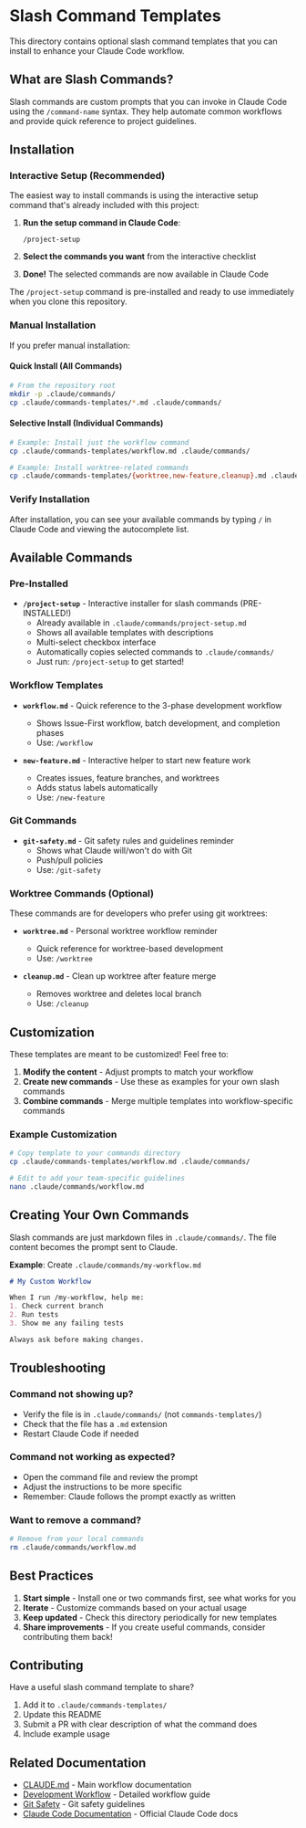# Slash Command Templates

This directory contains optional slash command templates that you can install to enhance your Claude Code workflow.

## What are Slash Commands?

Slash commands are custom prompts that you can invoke in Claude Code using the `/command-name` syntax. They help automate common workflows and provide quick reference to project guidelines.

## Installation

### Interactive Setup (Recommended)

The easiest way to install commands is using the interactive setup command that's already included with this project:

1. **Run the setup command in Claude Code**:
   ```
   /project-setup
   ```

2. **Select the commands you want** from the interactive checklist

3. **Done!** The selected commands are now available in Claude Code

The `/project-setup` command is pre-installed and ready to use immediately when you clone this repository.

### Manual Installation

If you prefer manual installation:

#### Quick Install (All Commands)

```bash
# From the repository root
mkdir -p .claude/commands/
cp .claude/commands-templates/*.md .claude/commands/
```

#### Selective Install (Individual Commands)

```bash
# Example: Install just the workflow command
cp .claude/commands-templates/workflow.md .claude/commands/

# Example: Install worktree-related commands
cp .claude/commands-templates/{worktree,new-feature,cleanup}.md .claude/commands/
```

### Verify Installation

After installation, you can see your available commands by typing `/` in Claude Code and viewing the autocomplete list.

## Available Commands

### Pre-Installed

- **`/project-setup`** - Interactive installer for slash commands (PRE-INSTALLED!)
  - Already available in `.claude/commands/project-setup.md`
  - Shows all available templates with descriptions
  - Multi-select checkbox interface
  - Automatically copies selected commands to `.claude/commands/`
  - Just run: `/project-setup` to get started!

### Workflow Templates

- **`workflow.md`** - Quick reference to the 3-phase development workflow
  - Shows Issue-First workflow, batch development, and completion phases
  - Use: `/workflow`

- **`new-feature.md`** - Interactive helper to start new feature work
  - Creates issues, feature branches, and worktrees
  - Adds status labels automatically
  - Use: `/new-feature`

### Git Commands

- **`git-safety.md`** - Git safety rules and guidelines reminder
  - Shows what Claude will/won't do with Git
  - Push/pull policies
  - Use: `/git-safety`

### Worktree Commands (Optional)

These commands are for developers who prefer using git worktrees:

- **`worktree.md`** - Personal worktree workflow reminder
  - Quick reference for worktree-based development
  - Use: `/worktree`

- **`cleanup.md`** - Clean up worktree after feature merge
  - Removes worktree and deletes local branch
  - Use: `/cleanup`

## Customization

These templates are meant to be customized! Feel free to:

1. **Modify the content** - Adjust prompts to match your workflow
2. **Create new commands** - Use these as examples for your own slash commands
3. **Combine commands** - Merge multiple templates into workflow-specific commands

### Example Customization

```bash
# Copy template to your commands directory
cp .claude/commands-templates/workflow.md .claude/commands/

# Edit to add your team-specific guidelines
nano .claude/commands/workflow.md
```

## Creating Your Own Commands

Slash commands are just markdown files in `.claude/commands/`. The file content becomes the prompt sent to Claude.

**Example**: Create `.claude/commands/my-workflow.md`

```markdown
# My Custom Workflow

When I run /my-workflow, help me:
1. Check current branch
2. Run tests
3. Show me any failing tests

Always ask before making changes.
```

## Troubleshooting

### Command not showing up?

- Verify the file is in `.claude/commands/` (not `commands-templates/`)
- Check that the file has a `.md` extension
- Restart Claude Code if needed

### Command not working as expected?

- Open the command file and review the prompt
- Adjust the instructions to be more specific
- Remember: Claude follows the prompt exactly as written

### Want to remove a command?

```bash
# Remove from your local commands
rm .claude/commands/workflow.md
```

## Best Practices

1. **Start simple** - Install one or two commands first, see what works for you
2. **Iterate** - Customize commands based on your actual usage
3. **Keep updated** - Check this directory periodically for new templates
4. **Share improvements** - If you create useful commands, consider contributing them back!

## Contributing

Have a useful slash command template to share?

1. Add it to `.claude/commands-templates/`
2. Update this README
3. Submit a PR with clear description of what the command does
4. Include example usage

## Related Documentation

- [CLAUDE.md](../../CLAUDE.md) - Main workflow documentation
- [Development Workflow](../../docs/claude/workflow.md) - Detailed workflow guide
- [Git Safety](../../docs/claude/git-safety.md) - Git safety guidelines
- [Claude Code Documentation](https://docs.claude.com/claude-code) - Official Claude Code docs
